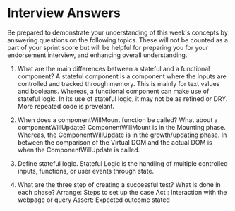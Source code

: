 # Interview Answers
Be prepared to demonstrate your understanding of this week's concepts by answering questions on the following topics. These will not be counted as a part of your sprint score but will be helpful for preparing you for your endorsement interview, and enhancing overall understanding.

1. What are the main differences between a stateful and a functional component?
    A stateful component is a component where the inputs are controlled and tracked through memory. This is mainly for text values and booleans. Whereas, a functional component can make use of stateful logic. In its use of stateful logic, it may not be as refined or DRY. More repeated code is prevelant. 

2. When does a componentWillMount function be called? What about a componentWillUpdate?
ComponentWillMount is in the Mounting phase. Whereas, the ComponentWillUpdate is in the growth/updating phase. In between the comparison of the Virtual DOM and the actual DOM is when the ComponentWillUpdate is called. 

3. Define stateful logic.
Stateful Logic is the handling of multiple controlled inputs, functions, or user events through state. 

4. What are the three step of creating a successful test? What is done in each phase?
Arrange: Steps to set up the case
Act : Interaction with the webpage or query
Assert:  Expected outcome stated
